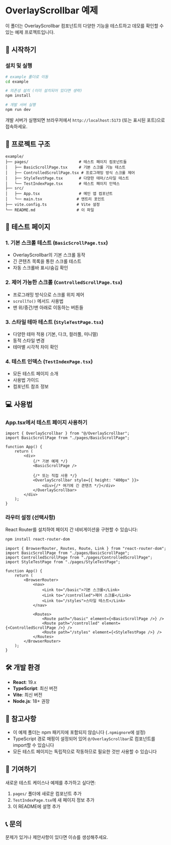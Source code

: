 # OverlayScrollbar 예제

이 폴더는 OverlayScrollbar 컴포넌트의 다양한 기능을 테스트하고 데모를 확인할 수 있는 예제 프로젝트입니다.

## 🚀 시작하기

### 설치 및 실행

```bash
# example 폴더로 이동
cd example

# 의존성 설치 (이미 설치되어 있다면 생략)
npm install

# 개발 서버 실행
npm run dev
```

개발 서버가 실행되면 브라우저에서 `http://localhost:5173` (또는 표시된 포트)으로 접속하세요.

## 📁 프로젝트 구조

```
example/
├── pages/                      # 테스트 페이지 컴포넌트들
│   ├── BasicScrollPage.tsx     # 기본 스크롤 기능 테스트
│   ├── ControlledScrollPage.tsx # 프로그래밍 방식 스크롤 제어
│   ├── StyleTestPage.tsx       # 다양한 테마/스타일 테스트
│   └── TestIndexPage.tsx       # 테스트 페이지 인덱스
├── src/
│   ├── App.tsx                 # 메인 앱 컴포넌트
│   └── main.tsx               # 엔트리 포인트
├── vite.config.ts             # Vite 설정
└── README.md                  # 이 파일
```

## 🧪 테스트 페이지

### 1. 기본 스크롤 테스트 (`BasicScrollPage.tsx`)

-   OverlayScrollbar의 기본 스크롤 동작
-   긴 콘텐츠 목록을 통한 스크롤 테스트
-   자동 스크롤바 표시/숨김 확인

### 2. 제어 가능한 스크롤 (`ControlledScrollPage.tsx`)

-   프로그래밍 방식으로 스크롤 위치 제어
-   `scrollTo()` 메서드 사용법
-   맨 위/중간/맨 아래로 이동하는 버튼들

### 3. 스타일 테마 테스트 (`StyleTestPage.tsx`)

-   다양한 테마 적용 (기본, 다크, 컬러풀, 미니멀)
-   동적 스타일 변경
-   테마별 시각적 차이 확인

### 4. 테스트 인덱스 (`TestIndexPage.tsx`)

-   모든 테스트 페이지 소개
-   사용법 가이드
-   컴포넌트 참조 정보

## 💻 사용법

### App.tsx에서 테스트 페이지 사용하기

```tsx
import { OverlayScrollbar } from "@/OverlayScrollbar";
import BasicScrollPage from "./pages/BasicScrollPage";

function App() {
    return (
        <div>
            {/* 기본 예제 */}
            <BasicScrollPage />

            {/* 또는 직접 사용 */}
            <OverlayScrollbar style={{ height: "400px" }}>
                <div>{/* 여기에 긴 콘텐츠 */}</div>
            </OverlayScrollbar>
        </div>
    );
}
```

### 라우터 설정 (선택사항)

React Router를 설치하여 페이지 간 네비게이션을 구현할 수 있습니다:

```bash
npm install react-router-dom
```

```tsx
import { BrowserRouter, Routes, Route, Link } from "react-router-dom";
import BasicScrollPage from "./pages/BasicScrollPage";
import ControlledScrollPage from "./pages/ControlledScrollPage";
import StyleTestPage from "./pages/StyleTestPage";

function App() {
    return (
        <BrowserRouter>
            <nav>
                <Link to="/basic">기본 스크롤</Link>
                <Link to="/controlled">제어 스크롤</Link>
                <Link to="/styles">스타일 테스트</Link>
            </nav>

            <Routes>
                <Route path="/basic" element={<BasicScrollPage />} />
                <Route path="/controlled" element={<ControlledScrollPage />} />
                <Route path="/styles" element={<StyleTestPage />} />
            </Routes>
        </BrowserRouter>
    );
}
```

## 🛠️ 개발 환경

-   **React**: 19.x
-   **TypeScript**: 최신 버전
-   **Vite**: 최신 버전
-   **Node.js**: 18+ 권장

## 📝 참고사항

-   이 예제 폴더는 npm 패키지에 포함되지 않습니다 (`.npmignore`에 설정)
-   TypeScript 경로 매핑이 설정되어 있어 `@/OverlayScrollbar`로 컴포넌트를 import할 수 있습니다
-   모든 테스트 페이지는 독립적으로 작동하므로 필요한 것만 사용할 수 있습니다

## 🤝 기여하기

새로운 테스트 케이스나 예제를 추가하고 싶다면:

1. `pages/` 폴더에 새로운 컴포넌트 추가
2. `TestIndexPage.tsx`에 새 페이지 정보 추가
3. 이 README에 설명 추가

## 📞 문의

문제가 있거나 제안사항이 있다면 이슈를 생성해주세요.

